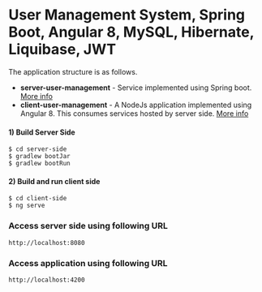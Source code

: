 # User Management System, Spring Boot, Angular 8, MySQL, Hibernate, Liquibase, JWT

The application structure is as follows.
- **server-user-management** - Service implemented using Spring boot. [More info](server-user-management/README.md)
- **client-user-management** - A NodeJs application implemented using Angular 8. This consumes services hosted by server side.  [More info](client-user-management/README.md)

#### 1) Build Server Side

```
$ cd server-side
$ gradlew bootJar
$ gradlew bootRun
```

#### 2) Build and run client side

```
$ cd client-side
$ ng serve
```

### Access server side using following URL

```
http://localhost:8080
```

### Access application using following URL

```
http://localhost:4200
```